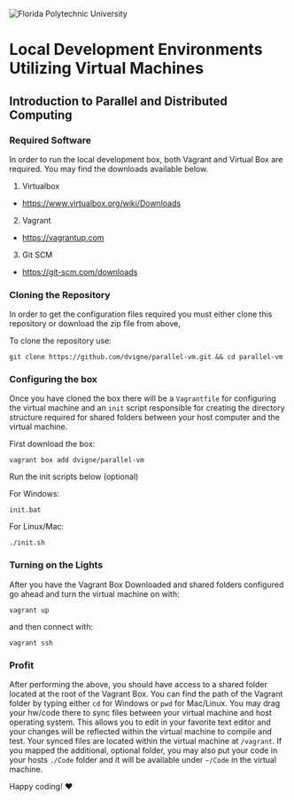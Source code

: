 ![Florida Polytechnic University](https://floridapoly.edu/wp-content/themes/floridapolytechnic/images/home_logo.png)
# Local Development Environments Utilizing Virtual Machines
## Introduction to Parallel and Distributed Computing

### Required Software
In order to run the local development box, both Vagrant and Virtual Box are required. You may find the downloads available below.
1. Virtualbox
  * https://www.virtualbox.org/wiki/Downloads
2. Vagrant
  * https://vagrantup.com
3. Git SCM
  * https://git-scm.com/downloads

### Cloning the Repository
In order to get the configuration files required you must either clone this repository or download the zip file from above,

To clone the repository use:
```
git clone https://github.com/dvigne/parallel-vm.git && cd parallel-vm
```

### Configuring the box
Once you have cloned the box there will be a `Vagrantfile` for configuring the virtual machine and an `init` script responsible for creating the directory structure required for shared folders between your host computer and the virtual machine.

First download the box:
```
vagrant box add dvigne/parallel-vm
```
Run the init scripts below (optional)

For Windows:
```
init.bat
```
For Linux/Mac:
```
./init.sh
```
### Turning on the Lights
After you have the Vagrant Box Downloaded and shared folders configured go ahead and turn the virtual machine on with:
```
vagrant up
```
and then connect with:
```
vagrant ssh
```
### Profit
After performing the above, you should have access to a shared folder located at the root of the Vagrant Box. You can find the path of the Vagrant folder by typing either `cd` for Windows or `pwd` for Mac/Linux. You may drag your hw/code there to sync files between your virtual machine and host operating system. This allows you to edit in your favorite text editor and your changes will be reflected within the virtual machine to compile and test. Your synced files are located within the virtual machine at `/vagrant`. If you mapped the additional, optional folder, you may also put your code in your hosts `./Code` folder and it will be available under `~/Code` in the virtual machine.

Happy coding! :heart:
